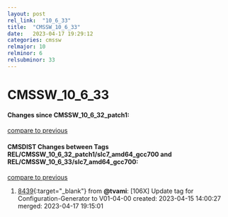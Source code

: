 ```yaml
---
layout: post
rel_link:  "10_6_33"
title:  "CMSSW_10_6_33"
date:   2023-04-17 19:29:12
categories: cmssw
relmajor: 10
relminor: 6
relsubminor: 33
---
```


# CMSSW_10_6_33
#### Changes since CMSSW_10_6_32_patch1:
[compare to previous](https://github.com/cms-sw/cmssw/compare/CMSSW_10_6_32_patch1...CMSSW_10_6_33)



#### CMSDIST Changes between Tags REL/CMSSW_10_6_32_patch1/slc7_amd64_gcc700 and REL/CMSSW_10_6_33/slc7_amd64_gcc700:
[compare to previous](https://github.com/cms-sw/cmsdist/compare/REL/CMSSW_10_6_32_patch1/slc7_amd64_gcc700...REL/CMSSW_10_6_33/slc7_amd64_gcc700)



1. [8439](http://github.com/cms-sw/cmsdist/pull/8439){:target="_blank"}  from **@tvami**: [106X] Update tag for Configuration-Generator to V01-04-00 created: 2023-04-15 14:00:27 merged: 2023-04-17 19:15:01
